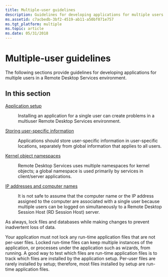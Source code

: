 ```yaml
---
title: Multiple-user guidelines
description: Guidelines for developing applications for multiple users in a Remote Desktop Services environment.
ms.assetid: c7acbedb-3bf2-4519-ab11-a50bf071e757
ms.tgt_platform: multiple
ms.topic: article
ms.date: 05/31/2018
---
```


# Multiple-user guidelines

The following sections provide guidelines for developing applications for multiple users in a Remote Desktop Services environment.

## In this section

<dl> <dt>

[Application setup](application-setup-in-a-terminal-services-environment.md)
</dt> <dd>

Installing an application for a single user can create problems in a multiuser Remote Desktop Services environment.

</dd> <dt>

[Storing user-specific information](storing-user-specific-information.md)
</dt> <dd>

Applications should store user-specific information in user-specific locations, separately from global information that applies to all users.

</dd> <dt>

[Kernel object namespaces](kernel-object-namespaces.md)
</dt> <dd>

Remote Desktop Services uses multiple namespaces for kernel objects; a global namespace is used primarily by services in client/server applications.

</dd> <dt>

[IP addresses and computer names](ip-addresses-and-computer-names.md)
</dt> <dd>

It is not safe to assume that the computer name or the IP address assigned to the computer are associated with a single user because multiple users can be logged on simultaneously to a Remote Desktop Session Host (RD Session Host) server.

</dd> </dl>

As always, lock files and databases while making changes to prevent inadvertent loss of data.

Your application must not lock any run-time application files that are not per-user files. Locked run-time files can keep multiple instances of the application, or processes under the application such as wizards, from running. A good way to test which files are run-time application files is to track which files are installed by the application setup. Per-user files are rarely installed by setup; therefore, most files installed by setup are run-time application files.

 

 




